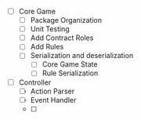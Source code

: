 - [ ] Core Game
	- [ ] Package Organization
	- [ ] Unit Testing
	- [ ] Add Contract Roles
	- [ ] Add Rules
	- [ ] Serialization and deserialization
		- [ ] Core Game State
		- [ ] Rule Serialization
- [ ] Controller
	- [ ] Action Parser
	- [ ] Event Handler
	- [ ] 